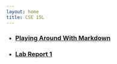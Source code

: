 ```yaml
---
layout: home
title: CSE 15L
---
```


- ### [Playing Around With Markdown](demo.md)
- ### [Lab Report 1](lab-report-1-week-0.html)